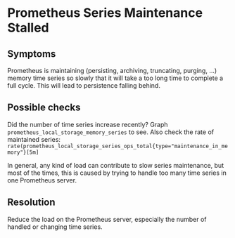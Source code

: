 # Prometheus Series Maintenance Stalled

## Symptoms

Prometheus is maintaining (persisting, archiving, truncating, purging, ...) memory
time series so slowly that it will take a too long time to complete a full cycle.
This will lead to persistence falling behind.

## Possible checks

Did the number of time series increase recently?
Graph `prometheus_local_storage_memory_series` to see. Also check the
rate of maintained series: `rate(prometheus_local_storage_series_ops_total{type="maintenance_in_memory"}[5m]`

In general, any kind of load can contribute to slow series maintenance,
but most of the times, this is caused by trying to handle too many time series
in one Prometheus server.

## Resolution

Reduce the load on the Prometheus server, especially the number of handled
or changing time series.
